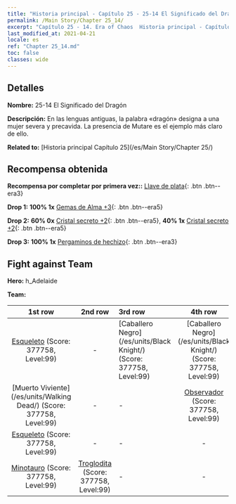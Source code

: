 ```yaml
---
title: "Historia principal - Capítulo 25 - 25-14 El Significado del Dragón"
permalink: /Main Story/Chapter 25_14/
excerpt: "Capítulo 25 - 14. Era of Chaos  Historia principal - Capítulo 25_14. 25-14 El Significado del Dragón"
last_modified_at: 2021-04-21
locale: es
ref: "Chapter 25_14.md"
toc: false
classes: wide
---
```


## Detalles

 **Nombre:** 25-14 El Significado del Dragón

 **Descripción:** En las lenguas antiguas, la palabra «dragón» designa a una mujer severa y precavida. La presencia de Mutare es el ejemplo más claro de ello.

 **Related to:** [Historia principal Capítulo 25](/es/Main Story/Chapter 25/)

## Recompensa obtenida

 **Recompensa por completar por primera vez::** [Llave de plata](/es/Items/con_693/){: .btn .btn--era3}

 **Drop 1:** **100% 1x** [Gemas de Alma +3](/es/Items/mat_86/){: .btn .btn--era5}

 **Drop 2:** **60% 0x** [Cristal secreto +2](/es/Items/mat_80/){: .btn .btn--era5}, **40% 1x** [Cristal secreto +2](/es/Items/mat_80/){: .btn .btn--era5}

 **Drop 3:** **100% 1x** [Pergaminos de hechizo](/es/Items/con_694/){: .btn .btn--era3}


## Fight against Team
 **Hero:** h_Adelaide

 **Team:**


  | 1st row | 2nd row | 3rd row | 4th row |
  |:----:|:----:|:----|:----:|
  | [Esqueleto](/es/units/Skeleton/) (Score: 377758, Level:99)  | - | [Caballero Negro](/es/units/Black Knight/) (Score: 377758, Level:99)  | [Caballero Negro](/es/units/Black Knight/) (Score: 377758, Level:99)  |
  | [Muerto Viviente](/es/units/Walking Dead/) (Score: 377758, Level:99)  | - | - | [Observador](/es/units/Beholder/) (Score: 377758, Level:99)  |
  | [Esqueleto](/es/units/Skeleton/) (Score: 377758, Level:99)  | - | - | - |
  | [Minotauro](/es/units/Minotaur/) (Score: 377758, Level:99)  | [Troglodita](/es/units/Troglodyte/) (Score: 377758, Level:99)  | - | - |



